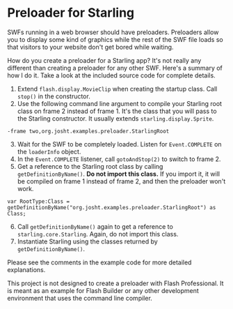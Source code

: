 # Preloader for Starling

SWFs running in a web browser should have preloaders. Preloaders allow you to display some kind of graphics while the rest of the SWF file loads so that visitors to your website don't get bored while waiting.

How do you create a preloader for a Starling app? It's not really any different than creating a preloader for any other SWF. Here's a summary of how I do it. Take a look at the included source code for complete details.

1. Extend `flash.display.MovieClip` when creating the startup class. Call `stop()` in the constructor.
2. Use the following command line argument to compile your Starling root class on frame 2 instead of frame 1. It's the class that you will pass to the Starling constructor. It usually extends `starling.display.Sprite`.
```
-frame two,org.josht.examples.preloader.StarlingRoot
```
3. Wait for the SWF to be completely loaded. Listen for `Event.COMPLETE` on the `loaderInfo` object.
4. In the `Event.COMPLETE` listener, call `gotoAndStop(2)` to switch to frame 2.
5. Get a reference to the Starling root class by calling `getDefinitionByName()`. **Do not import this class.** If you import it, it will be compiled on frame 1 instead of frame 2, and then the preloader won't work.
```as3
var RootType:Class = getDefinitionByName("org.josht.examples.preloader.StarlingRoot") as Class;
```
6. Call `getDefinitionByName()` again to get a reference to `starling.core.Starling`. Again, do not import this class.
7. Instantiate Starling using the classes returned by `getDefinitionByName()`.

Please see the comments in the example code for more detailed explanations.

This project is not designed to create a preloader with Flash Professional. It is meant as an example for Flash Builder or any other development environment that uses the command line compiler.